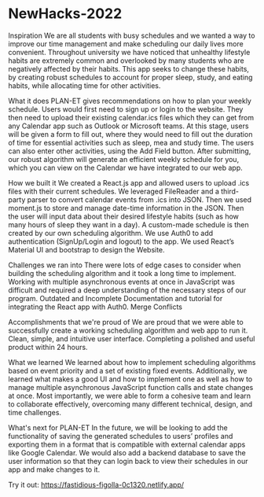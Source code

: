 # NewHacks-2022

Inspiration
We are all students with busy schedules and we wanted a way to improve our time management and make scheduling our daily lives more convenient. Throughout university we have noticed that unhealthy lifestyle habits are extremely common and overlooked by many students who are negatively affected by their habits. This app seeks to change these habits, by creating robust schedules to account for proper sleep, study, and eating habits, while allocating time for other activities.

What it does
PLAN-ET gives recommendations on how to plan your weekly schedule. Users would first need to sign up or login to the website. They then need to upload their existing calendar.ics files which they can get from any Calendar app such as Outlook or Microsoft teams. At this stage, users will be given a form to fill out, where they would need to fill out the duration of time for essential activities such as sleep, mea and study time. The users can also enter other activities, using the Add Field button. After submitting, our robust algorithm will generate an efficient weekly schedule for you, which you can view on the Calendar we have integrated to our web app.

How we built it
We created a React.js app and allowed users to upload .ics files with their current schedules. We leveraged FileReader and a third-party parser to convert calendar events from .ics into JSON. Then we used moment.js to store and manage date-time information in the JSON. Then the user will input data about their desired lifestyle habits (such as how many hours of sleep they want in a day). A custom-made schedule is then created by our own scheduling algorithm. We use Auth0 to add authentication (SignUp/Login and logout) to the app. We used React’s Material UI and bootstrap to design the Website.

Challenges we ran into
There were lots of edge cases to consider when building the scheduling algorithm and it took a long time to implement. Working with multiple asynchronous events at once in JavaScript was difficult and required a deep understanding of the necessary steps of our program. Outdated and Incomplete Documentation and tutorial for integrating the React app with Auth0. Merge Conflicts

Accomplishments that we're proud of
We are proud that we were able to successfully create a working scheduling algorithm and web app to run it. Clean, simple, and intuitive user interface. Completing a polished and useful product within 24 hours.

What we learned
We learned about how to implement scheduling algorithms based on event priority and a set of existing fixed events. Additionally, we learned what makes a good UI and how to implement one as well as how to manage multiple asynchronous JavaScript function calls and state changes at once. Most importantly, we were able to form a cohesive team and learn to collaborate effectively, overcoming many different technical, design, and time challenges.

What's next for PLAN-ET
In the future, we will be looking to add the functionality of saving the generated schedules to users’ profiles and exporting them in a format that is compatible with external calendar apps like Google Calendar. We would also add a backend database to save the user information so that they can login back to view their schedules in our app and make changes to it.

Try it out: https://fastidious-figolla-0c1320.netlify.app/
